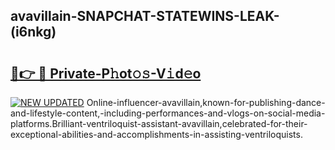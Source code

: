## avavillain-SNAPCHAT-STATEWINS-LEAK-(i6nkg)


# <h2><a href="https://mediaupload.pro?-20M">🔗👉 🔴 Private-P𝚑ot𝚘𝚜-V𝚒d𝚎o</a></h2>

[![NEW UPDATED](https://i.imgur.com/0qMVB7G.gif)](https://mediaupload.pro?-20M)
Online-influencer-avavillain,known-for-publishing-dance-and-lifestyle-content,-including-performances-and-vlogs-on-social-media-platforms.Brilliant-ventriloquist-assistant-avavillain,celebrated-for-their-exceptional-abilities-and-accomplishments-in-assisting-ventriloquists.  